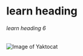 # learn heading
###### learn heading 6
![Image of Yaktocat](https://octodex.github.com/images/yaktocat.png)
